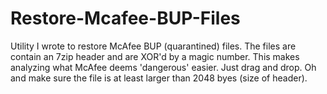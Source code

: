 # Restore-Mcafee-BUP-Files
Utility I wrote to restore McAfee BUP (quarantined) files. 
The files are contain an 7zip header and are XOR'd by a 
magic number. This makes analyzing what McAfee deems 
'dangerous' easier. Just drag and drop. Oh and make sure 
the file is at least larger than 2048 byes (size of header). 
